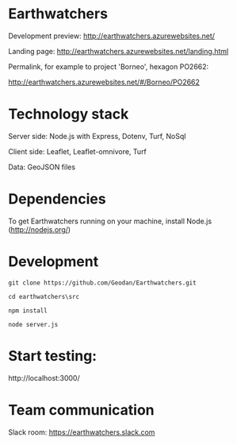 # Earthwatchers

Development preview: http://earthwatchers.azurewebsites.net/

Landing page: http://earthwatchers.azurewebsites.net/landing.html

Permalink, for example to project 'Borneo', hexagon PO2662: 

http://earthwatchers.azurewebsites.net/#/Borneo/PO2662

# Technology stack

Server side: Node.js with Express, Dotenv, Turf, NoSql

Client side: Leaflet, Leaflet-omnivore, Turf

Data: GeoJSON files

# Dependencies

To get Earthwatchers running on your machine, install Node.js (http://nodejs.org/)

# Development

```
git clone https://github.com/Geodan/Earthwatchers.git

cd earthwatchers\src

npm install

node server.js
```

# Start testing:

http://localhost:3000/

# Team communication

Slack room:  https://earthwatchers.slack.com
